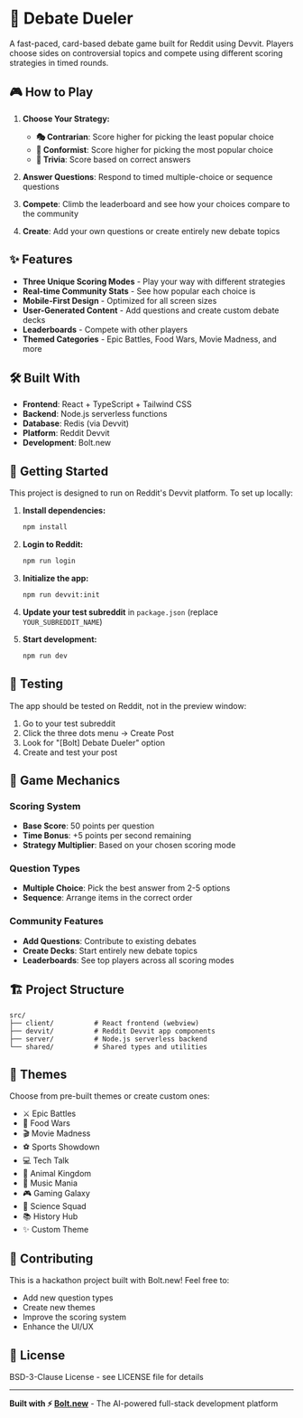 # 🥊 Debate Dueler

A fast-paced, card-based debate game built for Reddit using Devvit. Players choose sides on controversial topics and compete using different scoring strategies in timed rounds.

## 🎮 How to Play

1. **Choose Your Strategy:**
   - **🎭 Contrarian**: Score higher for picking the least popular choice
   - **👥 Conformist**: Score higher for picking the most popular choice  
   - **🧠 Trivia**: Score based on correct answers

2. **Answer Questions**: Respond to timed multiple-choice or sequence questions

3. **Compete**: Climb the leaderboard and see how your choices compare to the community

4. **Create**: Add your own questions or create entirely new debate topics

## ✨ Features

- **Three Unique Scoring Modes** - Play your way with different strategies
- **Real-time Community Stats** - See how popular each choice is
- **Mobile-First Design** - Optimized for all screen sizes
- **User-Generated Content** - Add questions and create custom debate decks
- **Leaderboards** - Compete with other players
- **Themed Categories** - Epic Battles, Food Wars, Movie Madness, and more

## 🛠️ Built With

- **Frontend**: React + TypeScript + Tailwind CSS
- **Backend**: Node.js serverless functions
- **Database**: Redis (via Devvit)
- **Platform**: Reddit Devvit
- **Development**: Bolt.new

## 🚀 Getting Started

This project is designed to run on Reddit's Devvit platform. To set up locally:

1. **Install dependencies:**
   ```bash
   npm install
   ```

2. **Login to Reddit:**
   ```bash
   npm run login
   ```

3. **Initialize the app:**
   ```bash
   npm run devvit:init
   ```

4. **Update your test subreddit** in `package.json` (replace `YOUR_SUBREDDIT_NAME`)

5. **Start development:**
   ```bash
   npm run dev
   ```

## 📱 Testing

The app should be tested on Reddit, not in the preview window:

1. Go to your test subreddit
2. Click the three dots menu → Create Post
3. Look for "[Bolt] Debate Dueler" option
4. Create and test your post

## 🎯 Game Mechanics

### Scoring System
- **Base Score**: 50 points per question
- **Time Bonus**: +5 points per second remaining
- **Strategy Multiplier**: Based on your chosen scoring mode

### Question Types
- **Multiple Choice**: Pick the best answer from 2-5 options
- **Sequence**: Arrange items in the correct order

### Community Features
- **Add Questions**: Contribute to existing debates
- **Create Decks**: Start entirely new debate topics
- **Leaderboards**: See top players across all scoring modes

## 🏗️ Project Structure

```
src/
├── client/          # React frontend (webview)
├── devvit/          # Reddit Devvit app components  
├── server/          # Node.js serverless backend
└── shared/          # Shared types and utilities
```

## 🎨 Themes

Choose from pre-built themes or create custom ones:
- ⚔️ Epic Battles
- 🍕 Food Wars  
- 🎬 Movie Madness
- ⚽ Sports Showdown
- 💻 Tech Talk
- 🦁 Animal Kingdom
- 🎵 Music Mania
- 🎮 Gaming Galaxy
- 🔬 Science Squad
- 📚 History Hub
- ✨ Custom Theme

## 🤝 Contributing

This is a hackathon project built with Bolt.new! Feel free to:
- Add new question types
- Create new themes
- Improve the scoring system
- Enhance the UI/UX

## 📄 License

BSD-3-Clause License - see LICENSE file for details

---

**Built with ⚡ [Bolt.new](https://bolt.new)** - The AI-powered full-stack development platform